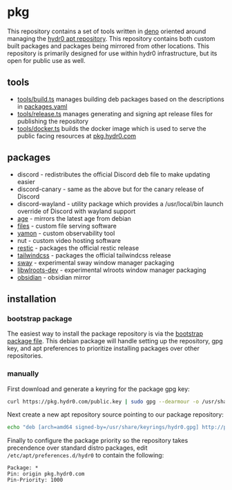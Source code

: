 # pkg

This repository contains a set of tools written in [deno](https://deno.land/) oriented around managing the [hydr0 apt repository](https://pkg.hydr0.com). This repository contains both custom built packages and packages being mirrored from other locations. This repository is primarily designed for use within hydr0 infrastructure, but its open for public use as well.

## tools

- [tools/build.ts](tools/build.ts) manages building deb packages based on the descriptions in [packages.yaml](packages.yaml)
- [tools/release.ts](tools/release.ts) manages generating and signing apt release files for publishing the repository
- [tools/docker.ts](tools/docker.ts) builds the docker image which is used to serve the public facing resources at [pkg.hydr0.com](https://pkg.hydr0.com)

## packages

- discord - redistributes the official Discord deb file to make updating easier
- discord-canary - same as the above but for the canary release of Discord
- discord-wayland - utility package which provides a /usr/local/bin launch override of Discord with wayland support
- [age](https://github.com/FiloSottile/age) - mirrors the latest age from debian
- [files](https://github.com/brngle/files) - custom file serving software
- [yamon](https://github.com/b1naryth1ef/yamon) - custom observability tool
- nut - custom video hosting software
- [restic](https://github.com/restic/restic) - packages the official restic release
- [tailwindcss](https://github.com/tailwindlabs/tailwindcss) - packages the official tailwindcss release
- [sway](https://github.com/swaywm/sway) - experimental sway window manager packaging
- [libwlroots-dev](https://gitlab.freedesktop.org/wlroots/wlroots) - experimental wlroots window manager packaging
- [obsidian](https://github.com/obsidianmd/obsidian-releases/) - obsidian mirror

## installation

### bootstrap package

The easiest way to install the package repository is via the [bootstrap package file](https://pkg.hydr0.com/hydr0-pkg-repo_1.0.0_amd64.deb). This debian package will handle setting up the repository, gpg key, and apt preferences to prioritize installing packages over other repositories.

### manually

First download and generate a keyring for the package gpg key:

```bash
curl https://pkg.hydr0.com/public.key | sudo gpg --dearmour -o /usr/share/keyrings/hydr0.gpg
```

Next create a new apt repository source pointing to our package repository:

```bash
echo "deb [arch=amd64 signed-by=/usr/share/keyrings/hydr0.gpg] http://pkg.hydr0.com/apt stable main" | sudo tee /etc/apt/sources.list.d/hydr0.list
```

Finally to configure the package priority so the repository takes precendence over standard distro packages, edit `/etc/apt/preferences.d/hydr0` to contain the following:

```
Package: *
Pin: origin pkg.hydr0.com
Pin-Priority: 1000
```
